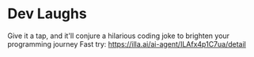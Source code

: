 # Dev Laughs
Give it a tap, and it'll conjure a hilarious coding joke to brighten your programming journey
Fast try: https://illa.ai/ai-agent/ILAfx4p1C7ua/detail
